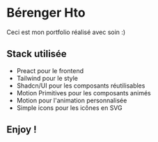 # Bérenger Hto

Ceci est mon portfolio réalisé avec soin :)

## Stack utilisée

- Preact pour le frontend
- Tailwind pour le style
- Shadcn/UI pour les composants réutilisables 
- Motion Primitives pour les composants animés
- Motion pour l'animation personnalisée 
- Simple icons pour les icônes en SVG

## Enjoy !